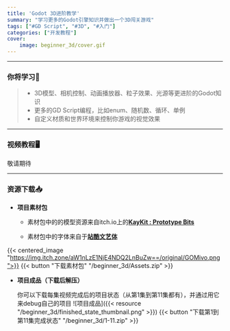 ```yaml
---
title: 'Godot 3D进阶教学'
summary: "学习更多的Godot引擎知识并做出一个3D闯关游戏"
tags: ["#GD Script", "#3D", "#入门"]
categories: ["开发教程"]
cover:
    image: beginner_3d/cover.gif
---
```


---
### 你将学习📖
>- 3D模型、相机控制、动画播放器、粒子效果、光源等更进阶的Godot知识
>- 更多的GD Script编程，比如enum、随机数、循环、单例
>- 自定义材质和世界环境来控制你游戏的视觉效果

---

### 视频教程🖥️
敬请期待

---

### 资源下载📥
- **项目素材包**
  - 素材包中的的模型资源来自itch.io上的[**KayKit : Prototype Bits**](https://kaylousberg.itch.io/prototype-bits)

  - 素材包中的字体来自于[**站酷文艺体**](https://www.zcool.com.cn/assets/7285916537951645018.html)

{{< centered_image "https://img.itch.zone/aW1nLzE1NjE4NDQ2LnBuZw==/original/GOMivo.png">}}
{{< button "下载素材包" "/beginner_3d/Assets.zip" >}}

- **项目成品（下载后解压）**

    你可以下载每集视频完成后的项目状态（从第1集到第11集都有），并通过用它来debug自己的项目
![项目成品]({{< resource "/beginner_3d/finished_state_thumbnail.png" >}})
{{< button "下载第1到第11集完成状态" "/beginner_3d/1-11.zip" >}}